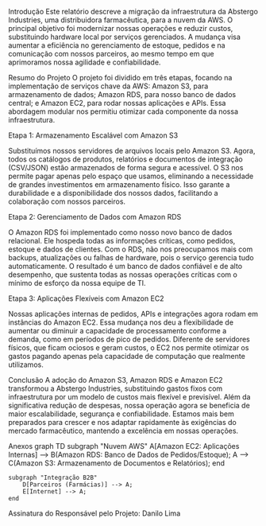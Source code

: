 Introdução
Este relatório descreve a migração da infraestrutura da Abstergo Industries, uma distribuidora farmacêutica, para a nuvem da AWS. O principal objetivo foi modernizar nossas operações e reduzir custos, substituindo hardware local por serviços gerenciados. A mudança visa aumentar a eficiência no gerenciamento de estoque, pedidos e na comunicação com nossos parceiros, ao mesmo tempo em que aprimoramos nossa agilidade e confiabilidade.

Resumo do Projeto
O projeto foi dividido em três etapas, focando na implementação de serviços chave da AWS: Amazon S3, para armazenamento de dados; Amazon RDS, para nosso banco de dados central; e Amazon EC2, para rodar nossas aplicações e APIs. Essa abordagem modular nos permitiu otimizar cada componente da nossa infraestrutura.

Etapa 1: Armazenamento Escalável com Amazon S3

Substituímos nossos servidores de arquivos locais pelo Amazon S3. Agora, todos os catálogos de produtos, relatórios e documentos de integração (CSV/JSON) estão armazenados de forma segura e acessível. O S3 nos permite pagar apenas pelo espaço que usamos, eliminando a necessidade de grandes investimentos em armazenamento físico. Isso garante a durabilidade e a disponibilidade dos nossos dados, facilitando a colaboração com nossos parceiros.

Etapa 2: Gerenciamento de Dados com Amazon RDS

O Amazon RDS foi implementado como nosso novo banco de dados relacional. Ele hospeda todas as informações críticas, como pedidos, estoque e dados de clientes. Com o RDS, não nos preocupamos mais com backups, atualizações ou falhas de hardware, pois o serviço gerencia tudo automaticamente. O resultado é um banco de dados confiável e de alto desempenho, que sustenta todas as nossas operações críticas com o mínimo de esforço da nossa equipe de TI.

Etapa 3: Aplicações Flexíveis com Amazon EC2

Nossas aplicações internas de pedidos, APIs e integrações agora rodam em instâncias do Amazon EC2. Essa mudança nos deu a flexibilidade de aumentar ou diminuir a capacidade de processamento conforme a demanda, como em períodos de pico de pedidos. Diferente de servidores físicos, que ficam ociosos e geram custos, o EC2 nos permite otimizar os gastos pagando apenas pela capacidade de computação que realmente utilizamos.

Conclusão
A adoção do Amazon S3, Amazon RDS e Amazon EC2 transformou a Abstergo Industries, substituindo gastos fixos com infraestrutura por um modelo de custos mais flexível e previsível. Além da significativa redução de despesas, nossa operação agora se beneficia de maior escalabilidade, segurança e confiabilidade. Estamos mais bem preparados para crescer e nos adaptar rapidamente às exigências do mercado farmacêutico, mantendo a excelência em nossas operações.

Anexos
graph TD
    subgraph "Nuvem AWS"
        A[Amazon EC2: Aplicações Internas] --> B(Amazon RDS: Banco de Dados de Pedidos/Estoque);
        A --> C(Amazon S3: Armazenamento de Documentos e Relatórios);
    end

    subgraph "Integração B2B"
        D[Parceiros (Farmácias)] --> A;
        E[Internet] --> A;
    end

Assinatura do Responsável pelo Projeto:
Danilo Lima